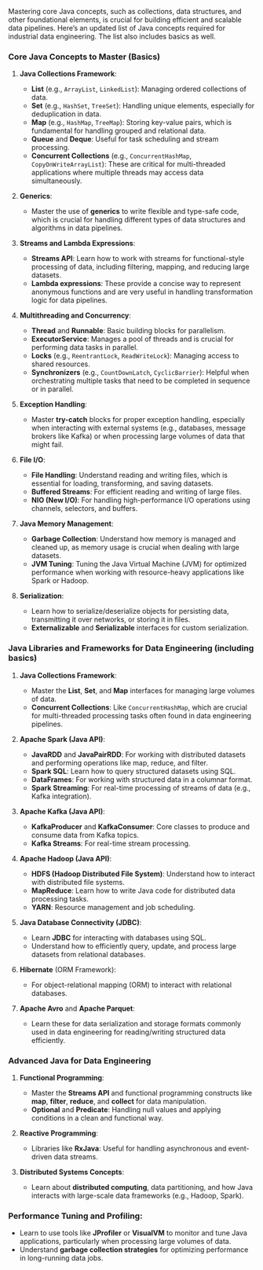 Mastering core Java concepts, such as collections, data structures, and other foundational elements, is crucial for building efficient and scalable data pipelines. Here’s an updated list of Java concepts required for industrial data engineering. The list also includes basics as well.

### **Core Java Concepts to Master** (Basics)

1. **Java Collections Framework**:
   - **List** (e.g., `ArrayList`, `LinkedList`): Managing ordered collections of data.
   - **Set** (e.g., `HashSet`, `TreeSet`): Handling unique elements, especially for deduplication in data.
   - **Map** (e.g., `HashMap`, `TreeMap`): Storing key-value pairs, which is fundamental for handling grouped and relational data.
   - **Queue** and **Deque**: Useful for task scheduling and stream processing.
   - **Concurrent Collections** (e.g., `ConcurrentHashMap`, `CopyOnWriteArrayList`): These are critical for multi-threaded applications where multiple threads may access data simultaneously.

2. **Generics**:
   - Master the use of **generics** to write flexible and type-safe code, which is crucial for handling different types of data structures and algorithms in data pipelines.

3. **Streams and Lambda Expressions**:
   - **Streams API**: Learn how to work with streams for functional-style processing of data, including filtering, mapping, and reducing large datasets.
   - **Lambda expressions**: These provide a concise way to represent anonymous functions and are very useful in handling transformation logic for data pipelines.

4. **Multithreading and Concurrency**:
   - **Thread** and **Runnable**: Basic building blocks for parallelism.
   - **ExecutorService**: Manages a pool of threads and is crucial for performing data tasks in parallel.
   - **Locks** (e.g., `ReentrantLock`, `ReadWriteLock`): Managing access to shared resources.
   - **Synchronizers** (e.g., `CountDownLatch`, `CyclicBarrier`): Helpful when orchestrating multiple tasks that need to be completed in sequence or in parallel.

5. **Exception Handling**:
   - Master **try-catch** blocks for proper exception handling, especially when interacting with external systems (e.g., databases, message brokers like Kafka) or when processing large volumes of data that might fail.

6. **File I/O**:
   - **File Handling**: Understand reading and writing files, which is essential for loading, transforming, and saving datasets.
   - **Buffered Streams**: For efficient reading and writing of large files.
   - **NIO (New I/O)**: For handling high-performance I/O operations using channels, selectors, and buffers.

7. **Java Memory Management**:
   - **Garbage Collection**: Understand how memory is managed and cleaned up, as memory usage is crucial when dealing with large datasets.
   - **JVM Tuning**: Tuning the Java Virtual Machine (JVM) for optimized performance when working with resource-heavy applications like Spark or Hadoop.

8. **Serialization**:
   - Learn how to serialize/deserialize objects for persisting data, transmitting it over networks, or storing it in files.
   - **Externalizable** and **Serializable** interfaces for custom serialization.

### **Java Libraries and Frameworks for Data Engineering** (including basics)

1. **Java Collections Framework**:
   - Master the **List**, **Set**, and **Map** interfaces for managing large volumes of data.
   - **Concurrent Collections**: Like `ConcurrentHashMap`, which are crucial for multi-threaded processing tasks often found in data engineering pipelines.

2. **Apache Spark (Java API)**:
   - **JavaRDD** and **JavaPairRDD**: For working with distributed datasets and performing operations like map, reduce, and filter.
   - **Spark SQL**: Learn how to query structured datasets using SQL.
   - **DataFrames**: For working with structured data in a columnar format.
   - **Spark Streaming**: For real-time processing of streams of data (e.g., Kafka integration).

3. **Apache Kafka (Java API)**:
   - **KafkaProducer** and **KafkaConsumer**: Core classes to produce and consume data from Kafka topics.
   - **Kafka Streams**: For real-time stream processing.

4. **Apache Hadoop (Java API)**:
   - **HDFS (Hadoop Distributed File System)**: Understand how to interact with distributed file systems.
   - **MapReduce**: Learn how to write Java code for distributed data processing tasks.
   - **YARN**: Resource management and job scheduling.

5. **Java Database Connectivity (JDBC)**:
   - Learn **JDBC** for interacting with databases using SQL.
   - Understand how to efficiently query, update, and process large datasets from relational databases.

6. **Hibernate** (ORM Framework):
   - For object-relational mapping (ORM) to interact with relational databases.

7. **Apache Avro** and **Apache Parquet**:
   - Learn these for data serialization and storage formats commonly used in data engineering for reading/writing structured data efficiently.

### **Advanced Java for Data Engineering**
1. **Functional Programming**:
   - Master the **Streams API** and functional programming constructs like **map**, **filter**, **reduce**, and **collect** for data manipulation.
   - **Optional** and **Predicate**: Handling null values and applying conditions in a clean and functional way.

2. **Reactive Programming**:
   - Libraries like **RxJava**: Useful for handling asynchronous and event-driven data streams.

3. **Distributed Systems Concepts**:
   - Learn about **distributed computing**, data partitioning, and how Java interacts with large-scale data frameworks (e.g., Hadoop, Spark).

### **Performance Tuning and Profiling**:
   - Learn to use tools like **JProfiler** or **VisualVM** to monitor and tune Java applications, particularly when processing large volumes of data.
   - Understand **garbage collection strategies** for optimizing performance in long-running data jobs.
